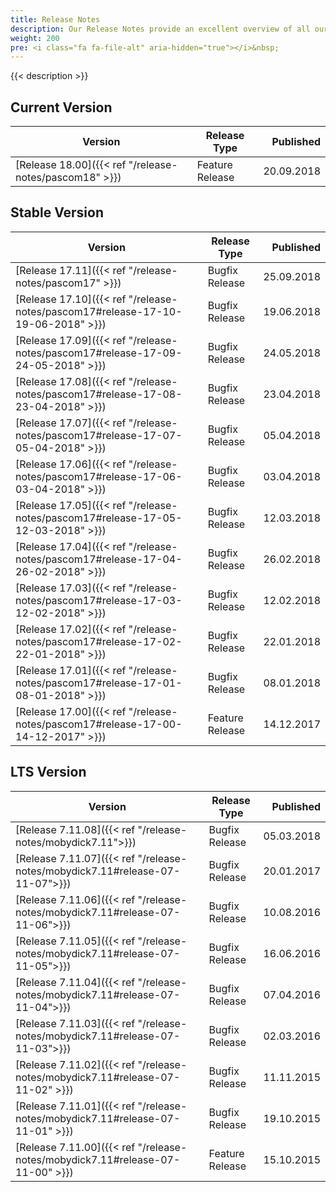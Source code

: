 ```yaml
---
title: Release Notes
description: Our Release Notes provide an excellent overview of all our asterisk based VoIP phone system release versions.
weight: 200
pre: <i class="fa fa-file-alt" aria-hidden="true"></i>&nbsp;
---
```


{{< description >}}

## Current Version

|Version|Release Type|Published|
|-------|------------|---------------:|
|[Release 18.00]({{< ref "/release-notes/pascom18" >}})| Feature Release | 20.09.2018 |

## Stable Version

|Version|Release Type|Published|
|-------|------------|---------------:|
|[Release 17.11]({{< ref "/release-notes/pascom17" >}})| Bugfix Release | 25.09.2018 |
|[Release 17.10]({{< ref "/release-notes/pascom17#release-17-10-19-06-2018" >}})| Bugfix Release | 19.06.2018 |
|[Release 17.09]({{< ref "/release-notes/pascom17#release-17-09-24-05-2018" >}})| Bugfix Release | 24.05.2018 |
|[Release 17.08]({{< ref "/release-notes/pascom17#release-17-08-23-04-2018" >}})| Bugfix Release | 23.04.2018 |
|[Release 17.07]({{< ref "/release-notes/pascom17#release-17-07-05-04-2018" >}})| Bugfix Release | 05.04.2018 |
|[Release 17.06]({{< ref "/release-notes/pascom17#release-17-06-03-04-2018" >}})| Bugfix Release | 03.04.2018 |
|[Release 17.05]({{< ref "/release-notes/pascom17#release-17-05-12-03-2018" >}})| Bugfix Release | 12.03.2018 |
|[Release 17.04]({{< ref "/release-notes/pascom17#release-17-04-26-02-2018" >}})| Bugfix Release | 26.02.2018 |
|[Release 17.03]({{< ref "/release-notes/pascom17#release-17-03-12-02-2018" >}})| Bugfix Release | 12.02.2018 |
|[Release 17.02]({{< ref "/release-notes/pascom17#release-17-02-22-01-2018" >}})| Bugfix Release | 22.01.2018 |
|[Release 17.01]({{< ref "/release-notes/pascom17#release-17-01-08-01-2018" >}})| Bugfix Release | 08.01.2018 |
|[Release 17.00]({{< ref "/release-notes/pascom17#release-17-00-14-12-2017" >}})| Feature Release | 14.12.2017 |

<!-- 
|Version|Release Type|Published|
|-------|------------|---------------:|
|[Release 15.12]({{< ref "/release-notes/pascom15" >}})| Bugfix Release | 04.07.2018
|[Release 15.11]({{< ref "/release-notes/pascom15#release-15-11-30-04-2018" >}})| Bugfix Release | 30.04.2018 |
|[Release 15.10]({{< ref "/release-notes/pascom15#release-15-10-09-04-2018" >}})| Bugfix Release | 09.04.2018 |
|[Release 15.09]({{< ref "/release-notes/pascom15#release-15-09-19-03-2018" >}})| Bugfix Release | 19.03.2018 |
|[Release 15.08]({{< ref "/release-notes/pascom15#release-15-08-06-03-2018" >}})| Bugfix Release | 06.03.2018 |
|[Release 15.07]({{< ref "/release-notes/pascom15#release-15-07-22-02-2018" >}})| Bugfix Release | 22.02.2018 |
|[Release 15.06]({{< ref "/release-notes/pascom15#release-15-06-19-02-2018" >}})| Bugfix Release | 19.02.2018 |
|[Release 15.05]({{< ref "/release-notes/pascom15#release-15-05-29-01-2018" >}})| Bugfix Release | 29.01.2018 |
|[Release 15.04]({{< ref "/release-notes/pascom15#release-15-04-15-01-2018" >}})| Bugfix Release | 15.01.2018 |
|[Release 15.03]({{< ref "/release-notes/pascom15#release-15-03-05-12-2017" >}})| Bugfix Release | 05.12.2017 |
|[Release 15.02]({{< ref "/release-notes/pascom15#release-15-02-12-10-2017" >}})| Bugfix Release | 12.10.2017 |
|[Release 15.01]({{< ref "/release-notes/pascom15#release-15-01-03-08-2017" >}})| Bugfix Release | 03.08.2017 |
|[Release 15.00]({{< ref "/release-notes/pascom15#release-15-00-28-06-2017" >}})| Feature Release | 28.06.2017 |
 -->

## LTS Version

|Version|Release Type|Published|
|-------|------------|---------------:|
|[Release 7.11.08]({{< ref "/release-notes/mobydick7.11">}})| Bugfix Release | 05.03.2018 |
|[Release 7.11.07]({{< ref "/release-notes/mobydick7.11#release-07-11-07">}})| Bugfix Release | 20.01.2017 |
|[Release 7.11.06]({{< ref "/release-notes/mobydick7.11#release-07-11-06">}})| Bugfix Release | 10.08.2016 |
|[Release 7.11.05]({{< ref "/release-notes/mobydick7.11#release-07-11-05">}})| Bugfix Release | 16.06.2016 |
|[Release 7.11.04]({{< ref "/release-notes/mobydick7.11#release-07-11-04">}})| Bugfix Release | 07.04.2016 |
|[Release 7.11.03]({{< ref "/release-notes/mobydick7.11#release-07-11-03">}})| Bugfix Release | 02.03.2016 |
|[Release 7.11.02]({{< ref "/release-notes/mobydick7.11#release-07-11-02" >}})| Bugfix Release | 11.11.2015 |
|[Release 7.11.01]({{< ref "/release-notes/mobydick7.11#release-07-11-01" >}})| Bugfix Release | 19.10.2015  |
|[Release 7.11.00]({{< ref "/release-notes/mobydick7.11#release-07-11-00" >}})| Feature Release | 15.10.2015 |
